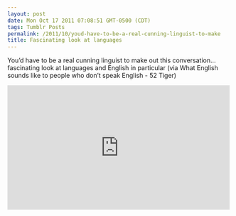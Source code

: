 ```yaml
---
layout: post
date: Mon Oct 17 2011 07:08:51 GMT-0500 (CDT)
tags: Tumblr Posts
permalink: /2011/10/youd-have-to-be-a-real-cunning-linguist-to-make
title: Fascinating look at languages
---
```


You&rsquo;d have to be a real cunning linguist to make out this conversation&hellip; fascinating look at languages and English in particular (via What English sounds like to people who don’t speak English - 52 Tiger)

<iframe width="500" height="281" id="youtube_iframe" src="https://www.youtube.com/embed/Vt4Dfa4fOEY?feature=oembed&amp;enablejsapi=1&amp;origin=http://safe.txmblr.com&amp;wmode=opaque" frameborder="0" allowfullscreen=""></iframe>
